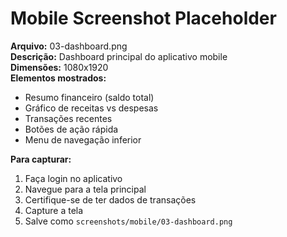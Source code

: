 # Mobile Screenshot Placeholder

**Arquivo:** 03-dashboard.png  
**Descrição:** Dashboard principal do aplicativo mobile  
**Dimensões:** 1080x1920  
**Elementos mostrados:**
- Resumo financeiro (saldo total)
- Gráfico de receitas vs despesas
- Transações recentes
- Botões de ação rápida
- Menu de navegação inferior

**Para capturar:**
1. Faça login no aplicativo
2. Navegue para a tela principal
3. Certifique-se de ter dados de transações
4. Capture a tela
5. Salve como `screenshots/mobile/03-dashboard.png`